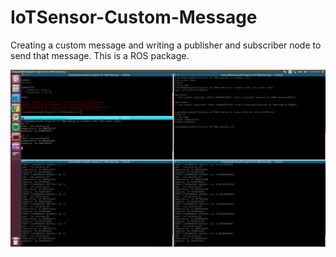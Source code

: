# IoTSensor-Custom-Message
Creating a custom message and writing a publisher and subscriber node to send that message. This is a ROS package.

![Output Screenshot](output.png)
